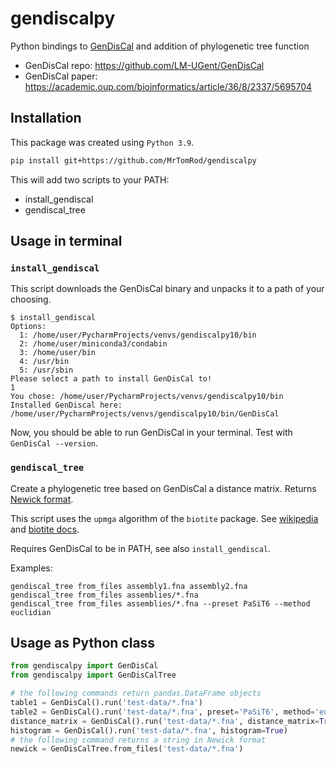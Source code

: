 # gendiscalpy

Python bindings to [GenDisCal](https://github.com/LM-UGent/GenDisCal) and addition of phylogenetic tree function

- GenDisCal repo: https://github.com/LM-UGent/GenDisCal
- GenDisCal paper: https://academic.oup.com/bioinformatics/article/36/8/2337/5695704

## Installation

This package was created using `Python 3.9`.

```bash
pip install git+https://github.com/MrTomRod/gendiscalpy
```

This will add two scripts to your PATH:

- install_gendiscal
- gendiscal_tree

## Usage in terminal

### `install_gendiscal`

This script downloads the GenDisCal binary and unpacks it to a path of your choosing.

```text
$ install_gendiscal 
Options:
  1: /home/user/PycharmProjects/venvs/gendiscalpy10/bin
  2: /home/user/miniconda3/condabin
  3: /home/user/bin
  4: /usr/bin
  5: /usr/sbin
Please select a path to install GenDisCal to!
1
You chose: /home/user/PycharmProjects/venvs/gendiscalpy10/bin
Installed GenDiscal here: /home/user/PycharmProjects/venvs/gendiscalpy10/bin/GenDisCal
```

Now, you should be able to run GenDisCal in your terminal. Test with `GenDisCal --version`.

### `gendiscal_tree`

Create a phylogenetic tree based on GenDisCal a distance matrix. Returns
[Newick format](https://en.wikipedia.org/wiki/Newick_format).

This script uses the `upmga` algorithm of the `biotite` package. See
[wikipedia](https://en.wikipedia.org/wiki/UPGMA) and
[biotite docs](https://www.biotite-python.org/apidoc/biotite.sequence.phylo.upgma.html).

Requires GenDisCal to be in PATH, see also `install_gendiscal`.

Examples:

````shell
gendiscal_tree from_files assembly1.fna assembly2.fna
gendiscal_tree from_files assemblies/*.fna
gendiscal_tree from_files assemblies/*.fna --preset PaSiT6 --method euclidian
````

## Usage as Python class

```python
from gendiscalpy import GenDisCal
from gendiscalpy import GenDisCalTree

# the following commands return pandas.DataFrame objects
table1 = GenDisCal().run('test-data/*.fna')
table2 = GenDisCal().run('test-data/*.fna', preset='PaSiT6', method='euclidian')
distance_matrix = GenDisCal().run('test-data/*.fna', distance_matrix=True)
histogram = GenDisCal().run('test-data/*.fna', histogram=True)
# the following command returns a string in Newick format
newick = GenDisCalTree.from_files('test-data/*.fna')
```
